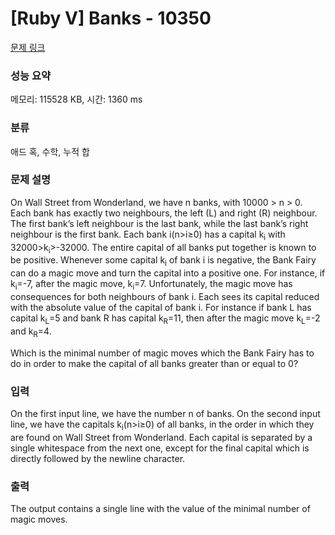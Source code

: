# [Ruby V] Banks - 10350 

[문제 링크](https://www.acmicpc.net/problem/10350) 

### 성능 요약

메모리: 115528 KB, 시간: 1360 ms

### 분류

애드 혹, 수학, 누적 합

### 문제 설명

<p>On Wall Street from Wonderland, we have n banks, with 10000 > n > 0. Each bank has exactly two neighbours, the left (L) and right (R) neighbour. The first bank’s left neighbour is the last bank, while the last bank’s right neighbour is the first bank. Each bank i(n>i≥0) has a capital k<sub>i</sub> with 32000>k<sub>i</sub>>-32000. The entire capital of all banks put together is known to be positive. Whenever some capital k<sub>i</sub> of bank i is negative, the Bank Fairy can do a magic move and turn the capital into a positive one. For instance, if k<sub>i</sub>=-7, after the magic move, k<sub>i</sub>=7. Unfortunately, the magic move has consequences for both neighbours of bank i. Each sees its capital reduced with the absolute value of the capital of bank i. For instance if bank L has capital k<sub>L</sub>=5 and bank R has capital k<sub>R</sub>=11, then after the magic move k<sub>L</sub>=-2 and k<sub>R</sub>=4.</p>

<p>Which is the minimal number of magic moves which the Bank Fairy has to do in order to make the capital of all banks greater than or equal to 0?</p>

### 입력 

 <p>On the first input line, we have the number n of banks. On the second input line, we have the capitals k<sub>i</sub>(n>i≥0) of all banks, in the order in which they are found on Wall Street from Wonderland. Each capital is separated by a single whitespace from the next one, except for the final capital which is directly followed by the newline character.</p>

### 출력 

 <p>The output contains a single line with the value of the minimal number of magic moves.</p>

